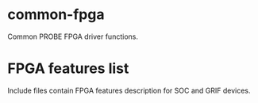 # common-fpga

Common PROBE FPGA driver functions.

# FPGA features list

Include files contain FPGA features description for SOC and GRIF devices.
